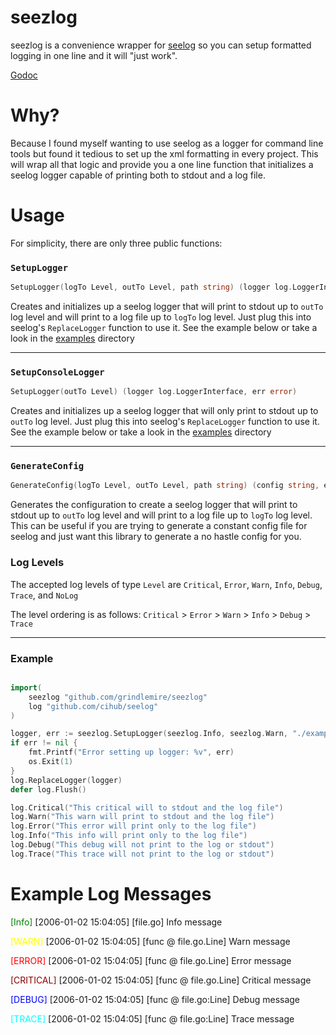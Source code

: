 # seezlog
seezlog is a convenience wrapper for [seelog](https://github.com/cihub/seelog) so you can setup formatted logging in one line and it will "just work".

[Godoc](http://godoc.org/github.com/grindlemire/seezlog)


# Why?
Because I found myself wanting to use seelog as a logger for command line tools but found it tedious to set up the xml formatting in every project. This will wrap all that logic and provide you a one line function that initializes a seelog logger capable of printing both to stdout and a log file.


# Usage
For simplicity, there are only three public functions:

### `SetupLogger`
```Go
SetupLogger(logTo Level, outTo Level, path string) (logger log.LoggerInterface, err error)
```
Creates and initializes up a seelog logger that will print to stdout up to `outTo` log level and will print to a log file up to `logTo` log level. Just plug this into seelog's `ReplaceLogger` function to use it. See the example below or take a look in the [examples](https://github.com/Grindlemire/seezlog/tree/master/examples) directory

---
### `SetupConsoleLogger`
```Go
SetupLogger(outTo Level) (logger log.LoggerInterface, err error)
```
Creates and initializes up a seelog logger that will only print to stdout up to `outTo` log level. Just plug this into seelog's `ReplaceLogger` function to use it. See the example below or take a look in the [examples](https://github.com/Grindlemire/seezlog/tree/master/examples) directory

---
### `GenerateConfig`
```Go
GenerateConfig(logTo Level, outTo Level, path string) (config string, err error)
```
Generates the configuration to create a seelog logger that will print to stdout up to `outTo` log level and will print to a log file up to `logTo` log level. This can be useful if you are trying to generate a constant config file for seelog and just want this library to generate a no hastle config for you.

### Log  Levels
The accepted log levels of type `Level` are
`Critical`, `Error`, `Warn`, `Info`, `Debug`, `Trace`, and `NoLog`

The level ordering is as follows: `Critical` > `Error` > `Warn` > `Info` > `Debug` > `Trace`

---

### Example
```Go

import(
    seezlog "github.com/grindlemire/seezlog"
    log "github.com/cihub/seelog"
)

logger, err := seezlog.SetupLogger(seezlog.Info, seezlog.Warn, "./example.log")
if err != nil {
    fmt.Printf("Error setting up logger: %v", err)
    os.Exit(1)
}
log.ReplaceLogger(logger)
defer log.Flush()

log.Critical("This critical will to stdout and the log file")
log.Warn("This warn will print to stdout and the log file")
log.Error("This error will print only to the log file")
log.Info("This info will print only to the log file")
log.Debug("This debug will not print to the log or stdout")
log.Trace("This trace will not print to the log or stdout")
```


# Example Log Messages

<span style="color:green">[Info]</span> [2006-01-02 15:04:05] [file.go] Info message

<span style="color:yellow">[WARN]</span> [2006-01-02 15:04:05] [func @ file.go.Line] Warn message

<span style="color:red">[ERROR]</span> [2006-01-02 15:04:05] [func @ file.go.Line] Error message

<span style="color:darkred">[CRITICAL]</span> [2006-01-02 15:04:05] [func @ file.go.Line] Critical message

<span style="color:blue">[DEBUG]</span> [2006-01-02 15:04:05] [func @ file.go:Line] Debug message

<span style="color:cyan">[TRACE]</span> [2006-01-02 15:04:05] [func @ file.go:Line] Trace message
